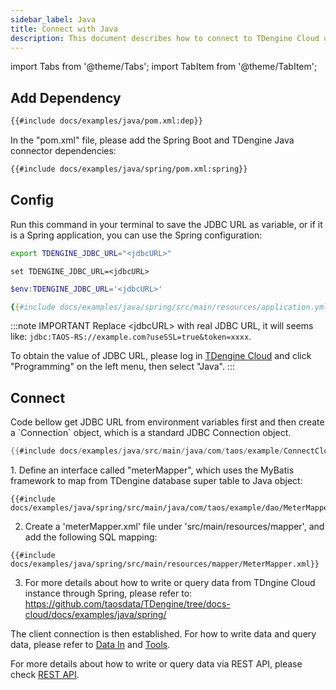 ```yaml
---
sidebar_label: Java
title: Connect with Java
description: This document describes how to connect to TDengine Cloud using the Java client library.
---
```


<!-- exclude -->

import Tabs from '@theme/Tabs';
import TabItem from '@theme/TabItem';

<!-- exclude-end -->

## Add Dependency

<Tabs defaultValue="maven">
<TabItem value="maven" label="Maven">

```xml title="pom.xml"
{{#include docs/examples/java/pom.xml:dep}}
```

</TabItem>
<TabItem value="spring" label="Spring">

In the "pom.xml" file, please add the Spring Boot and TDengine Java connector dependencies:

```xml
{{#include docs/examples/java/spring/pom.xml:spring}}
```

</TabItem>
</Tabs>

## Config

Run this command in your terminal to save the JDBC URL as variable, or if it is a Spring application, you can use the Spring configuration:

<Tabs defaultValue="bash">
<TabItem value="bash" label="Bash">

```bash
export TDENGINE_JDBC_URL="<jdbcURL>"
```

</TabItem>
<TabItem value="cmd" label="CMD">

```shell
set TDENGINE_JDBC_URL=<jdbcURL>
```

</TabItem>
<TabItem value="powershell" label="Powershell">

```powershell
$env:TDENGINE_JDBC_URL='<jdbcURL>'
```

</TabItem>
<TabItem value="spring" label="Spring">

```yml
{{#include docs/examples/java/spring/src/main/resources/application.yml}}
```

</TabItem>
</Tabs>

<!-- exclude -->

:::note IMPORTANT
Replace &lt;jdbcURL&gt; with real JDBC URL, it will seems like: `jdbc:TAOS-RS://example.com?useSSL=true&token=xxxx`.

To obtain the value of JDBC URL, please log in [TDengine Cloud](https://cloud.tdengine.com) and click "Programming" on the left menu, then select "Java".
:::

<!-- exclude-end -->

## Connect

<Tabs defaultValue="java">
<TabItem value="java" label="Java">
Code bellow get JDBC URL from environment variables first and then create a `Connection` object, which is a standard JDBC Connection object.

```java
{{#include docs/examples/java/src/main/java/com/taos/example/ConnectCloudExample.java:connect}}
```

</TabItem>
<TabItem value="spring" label="Spring">
1. Define an interface called "meterMapper", which uses the MyBatis framework to map from TDengine database super table to Java object:

```
{{#include docs/examples/java/spring/src/main/java/com/taos/example/dao/MeterMapper.java:mybatis}}
```

2. Create a 'meterMapper.xml' file under 'src/main/resources/mapper', and add the following SQL mapping:

```
{{#include docs/examples/java/spring/src/main/resources/mapper/MeterMapper.xml}}
```

3. For more details about how to write or query data from TDngine Cloud instance through Spring, please refer to: <https://github.com/taosdata/TDengine/tree/docs-cloud/docs/examples/java/spring/>

</TabItem>
</Tabs>

The client connection is then established. For how to write data and query data, please refer to [Data In](https://docs.tdengine.com/cloud/data-in/) and [Tools](https://docs.tdengine.com/cloud/tools/).

For more details about how to write or query data via REST API, please check [REST API](https://docs.tdengine.com/cloud/programming/connector/rest-api/).
